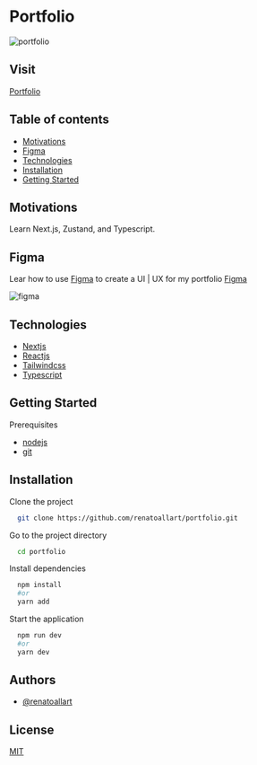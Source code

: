 # Portfolio

![portfolio](https://user-images.githubusercontent.com/30847676/217623818-50a45ad6-1d3c-4847-90d9-2a1181780894.png)

## Visit

<a href="https://renatoallart-portfolio.vercel.app/" target="_blank">Portfolio</a>

## Table of contents

- [Motivations](#motivations)
- [Figma](#figma)
- [Technologies](#technologies)
- [Installation](#installation)
- [Getting Started](#Gettingstarted)

## Motivations

Learn Next.js, Zustand, and Typescript.

## Figma

Lear how to use [Figma]() to create a UI | UX for my portfolio
<a href="https://www.figma.com/file/ZgrPoRqd6FZbfl38tc3ieX/Portfolio?t=976fsYdxfYWzJICr-0" target="_blank">Figma</a><br/>

![figma](https://user-images.githubusercontent.com/30847676/217624665-d188132e-9046-4c2b-a434-2739d044b2d0.png)

## Technologies

- [Nextjs](https://nextjs.org/)
- [Reactjs](https://reactjs.org/)
- [Tailwindcss](https://tailwindcss.com/)
- [Typescript](https://www.typescriptlang.org/)

## Getting Started

Prerequisites

- [nodejs](https://nodejs.org/en/)
- [git](https://git-scm.com/)

## Installation

Clone the project

```bash
  git clone https://github.com/renatoallart/portfolio.git
```

Go to the project directory

```bash
  cd portfolio
```

Install dependencies

```bash
  npm install
  #or
  yarn add
```

Start the application

```bash
  npm run dev
  #or
  yarn dev
```

## Authors

- [@renatoallart](https://www.github.com/renatoallart)

## License

[MIT](https://choosealicense.com/licenses/mit/)
